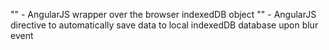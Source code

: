 "<IndexedDB>" - AngularJS wrapper over the browser indexedDB object
"<auto-save>" - AngularJS directive to automatically save data to local indexedDB database upon blur event